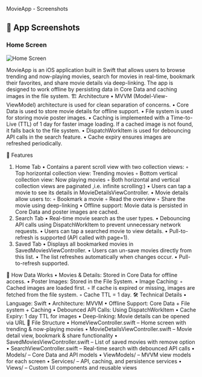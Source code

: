 MovieApp - Screenshots

## 📱 App Screenshots

### Home Screen
![Home Screen](<img src="AppScreenshots/Homescreen.png" width="300">)

MovieApp is an iOS application built in Swift that allows users to browse trending and now-playing movies, search for movies in real-time, bookmark their favorites, and share movie details via deep-linking. The app is designed to work offline by persisting data in Core Data and caching images in the file system.
🏗 Architecture
	•	MVVM (Model-View-ViewModel) architecture is used for clean separation of concerns.
	•	Core Data is used to store movie details for offline support.
	•	File system is used for storing movie poster images.
	•	Caching is implemented with a Time-to-Live (TTL) of 1 day for faster image loading. If a cached image is not found, it falls back to the file system.
	•	DispatchWorkItem is used for debouncing API calls in the search feature.
	•	Cache expiry ensures images are refreshed periodically.

📱 Features
1. Home Tab
	•	Contains a parent scroll view with two collection views:
	◦	Top horizontal collection view: Trending movies
	◦	Bottom vertical collection view: Now playing movies
    ◦	Both horizontal and vertical collection views are paginated ,i.e. infinite scrolling:)
	•	Users can tap a movie to see its details in MovieDetailsViewController.
	•	Movie details allow users to:
	◦	Bookmark a movie
	◦	Read the overview
	◦	Share the movie using deep-linking
	•	Offline support: Movie data is persisted in Core Data and poster images are cached.
2. Search Tab
	•	Real-time movie search as the user types.
	•	Debouncing API calls using DispatchWorkItem to prevent unnecessary network requests.
	•	Users can tap a searched movie to view details.
	•	Pull-to-refresh is supported (API called with page=1).
3. Saved Tab
	•	Displays all bookmarked movies in SavedMoviesViewController.
	•	Users can un-save movies directly from this list.
	•	The list refreshes automatically when changes occur.
	•	Pull-to-refresh supported.

🔧 How Data Works
	•	Movies & Details: Stored in Core Data for offline access.
	•	Poster Images: Stored in the File System.
	•	Image Caching:
	◦	Cached images are loaded first.
	◦	If cache is expired or missing, images are fetched from the file system.
	◦	Cache TTL = 1 day.
🛠 Technical Details
	•	Language: Swift
	•	Architecture: MVVM
	•	Offline Support: Core Data + File system + Caching
	•	Debounced API Calls: Using DispatchWorkItem
	•	Cache Expiry: 1 day TTL for images
	•	Deep-linking: Movie details can be opened via URL
📂 File Structure
	•	HomeViewController.swift – Home screen with trending & now-playing movies
	•	MovieDetailsViewController.swift – Movie detail view, bookmark & share functionality
	•	SavedMoviesViewController.swift – List of saved movies with remove option
	•	SearchViewController.swift – Real-time search with debounced API calls
	•	Models/ – Core Data and API models
	•	ViewModels/ – MVVM view models for each screen
	•	Services/ – API, caching, and persistence services
	•	Views/ – Custom UI components and reusable views
